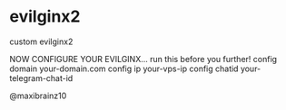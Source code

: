 # evilginx2
custom evilginx2

NOW CONFIGURE YOUR EVILGINX...
run this before you further!
config domain your-domain.com
config ip your-vps-ip
config chatid your-telegram-chat-id

@maxibrainz10
